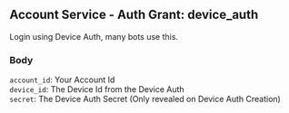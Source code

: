 ## Account Service - Auth Grant: device_auth

Login using Device Auth, many bots use this.

### Body

`account_id`: Your Account Id \
`device_id`: The Device Id from the Device Auth \
`secret`: The Device Auth Secret (Only revealed on Device Auth Creation)
